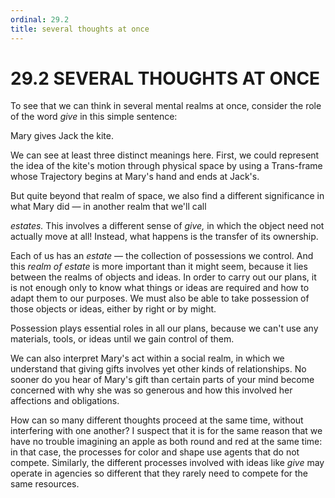 ```yaml
---
ordinal: 29.2
title: several thoughts at once
---
```


# 29.2 SEVERAL THOUGHTS AT ONCE 

<p>To see that we can think in several mental realms at once, consider the role of the word <em>give</em> in this simple sentence:</p>
<p>Mary gives Jack the kite.</p>
<p>We can see at least three distinct meanings here. First, we could represent the idea of the kite's motion through physical space by using a Trans-frame whose Trajectory begins at Mary's hand and ends at Jack's.</p>
<p>But quite beyond that realm of space, we also find a different significance in what Mary did &mdash; in another realm that we'll call</p>
<p><em>estates.</em> This involves a different sense of <em>give,</em> in which the object need not actually move at all! Instead, what happens is the transfer of its ownership.</p>
<p>Each of us has an <em>estate</em> &mdash; the collection of possessions we control. And this <em>realm of estate</em> is more important than it might seem, because it lies between the realms of objects and ideas. In order to carry out our plans, it is not enough only to know what things or ideas are required and how to adapt them to our purposes. We must also be able to take possession of those objects or ideas, either by right or by might.</p>
<p>Possession plays essential roles in all our plans, because we can't use any materials, tools, or ideas until we gain control of them.</p>
<p>We can also interpret Mary's act within a social realm, in which we understand that giving gifts involves yet other kinds of relationships. No sooner do you hear of Mary's gift than certain parts of your mind become concerned with why she was so generous and how this involved her affections and obligations.</p>
<p>How can so many different thoughts proceed at the same time, without interfering with one another? I suspect that it is for the same reason that we have no trouble imagining an apple as both round and red at the same time: in that case, the processes for color and shape use agents that do not compete. Similarly, the different processes involved with ideas like <em>give</em> may operate in agencies so different that they rarely need to compete for the same resources.</p>